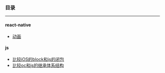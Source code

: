 
### 目录
------
#### react-native 
 - [动画](react-native/files/animations.md)


#### js
 - [比较iOS的block和js的闭包](js/files/比较iOS的block和js的闭包.md)
 - [比较oc和js的继承体系结构](js/files/比较oc和js的继承体系结构.md)
